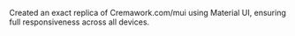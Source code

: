 Created an exact replica of Cremawork.com/mui using Material UI, ensuring full responsiveness across all devices.
